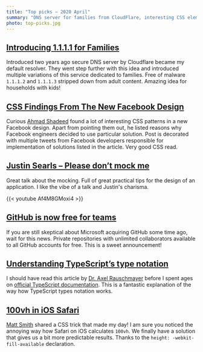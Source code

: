 ```yaml
---
title: "Top picks — 2020 April"
summary: "DNS server for families from CloudFlare, interesting CSS elements in new Facebook design, consideration for mocking objects in your unit tests, free GitHub for teams, TypeScript’s type notation, full-height element on iOS Safari and more… "
photo: top-picks.jpg
---
```


## [Introducing 1.1.1.1 for Families](https://blog.cloudflare.com/introducing-1-1-1-1-for-families/)

Introduced two years ago secure DNS server by Cloudflare became my default resolver. They went step further with this idea and introduced multiple variations of this service dedicated to families. Free of malware `1.1.1.2` and  `1.1.1.3` stripped down from adult content. Amazing idea for households with kids!

## [CSS Findings From The New Facebook Design](https://ishadeed.com/article/new-facebook-css/)

Curious [Ahmad Shadeed](https://twitter.com/shadeed9) found a lot of interesting CSS patterns in a new Facebook design. Apart from pointing them out, he listed reasons why Facebook engineers decided to use particular solution. Post is decorated with multiple tweets from Facebook developers responsible for implementation of solutions listed in the article. Very good CSS read.

## [Justin Searls – Please don’t mock me](https://youtu.be/Af4M8GMoxi4)

Great talk about the mocking. Full of great practical tips for the design of an application. I like the vibe of a talk and Justin's charisma.

{{< youtube Af4M8GMoxi4 >}}

## [GitHub is now free for teams](https://github.blog/2020-04-14-github-is-now-free-for-teams/)

If you are still skeptical about Microsoft acquiring GitHub some time ago, wait for this news. Private repositories with unlimited collaborators available to all GitHub accounts for free. This is a sweet announcement!

## [Understanding TypeScript’s type notation](https://2ality.com/2018/04/type-notation-typescript.html)

I should have read this article by [Dr. Axel Rauschmayer](https://twitter.com/rauschma) before I spent ages on [official TypeScript documentation](https://www.typescriptlang.org/docs/home). This is a fantastic explanation of the way how TypeScript types notation works.

## [100vh in iOS Safari](https://twitter.com/AllThingsSmitty/status/1254151507412496384)

[Matt Smith](https://twitter.com/AllThingsSmitty) shared a CSS trick that made my day! I am sure you noticed the annoying way how Safari on iOS calculates `100vh`. We finally have a solution that gives us a bit more predictable results. Thanks to the `height: -webkit-fill-available` declaration.
